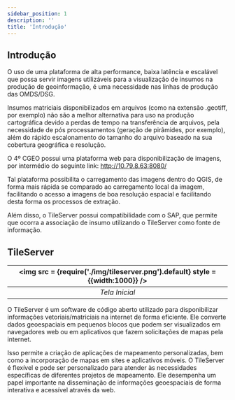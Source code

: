 ```yaml
---
sidebar_position: 1
description: ''
title: 'Introdução'
---
```


## Introdução

O uso de uma plataforma de alta performance, baixa latência e escalável que possa servir imagens utilizáveis para a visualização de insumos na produção de geoinformação, é uma necessidade nas linhas de produção das OMDS/DSG.

Insumos matriciais disponibilizados em arquivos (como na extensão .geotiff, por exemplo) não são a melhor alternativa para uso na produção cartográfica devido a perdas de tempo na transferência de arquivos, pela necessidade de pós processamentos (geração de pirâmides, por exemplo), além do rápido escalonamento do tamanho do arquivo baseado na sua cobertura geográfica e resolução.

O 4º CGEO possui uma plataforma web para disponibilização de imagens, por intermédio do seguinte link: http://10.79.8.63:8080/

Tal plataforma possibilita o carregamento das imagens dentro do QGIS, de forma mais rápida se comparado ao carregamento local da imagem, facilitando o acesso a imagens de boa resolução espacial e facilitando desta forma os processos de extração.

Além disso, o TileServer possui compatibilidade com o SAP, que permite que ocorra a associação de insumo utilizando o TileServer como fonte de informação.

## TileServer

|<img src = {require('./img/tileserver.png').default} style = {{width:1000}} />|
|:--:|
| *Tela Inicial* |

O TileServer é um software de código aberto utilizado para disponibilizar informações vetoriais/matriciais na internet de forma eficiente. Ele converte dados geoespaciais em pequenos blocos que podem ser visualizados em navegadores web ou em aplicativos que fazem solicitações de mapas pela internet. 

Isso permite a criação de aplicações de mapeamento personalizadas, bem como a incorporação de mapas em sites e aplicativos móveis. O TileServer é flexível e pode ser personalizado para atender às necessidades específicas de diferentes projetos de mapeamento. Ele desempenha um papel importante na disseminação de informações geoespaciais de forma interativa e acessível através da web.